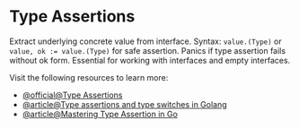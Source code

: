 # Type Assertions

Extract underlying concrete value from interface. Syntax: `value.(Type)` or `value, ok := value.(Type)` for safe assertion. Panics if type assertion fails without ok form. Essential for working with interfaces and empty interfaces.

Visit the following resources to learn more:

- [@official@Type Assertions](https://go.dev/tour/methods/15)
- [@article@Type assertions and type switches in Golang](https://www.educative.io/answers/type-assertions-and-type-switches-in-golang)
- [@article@Mastering Type Assertion in Go](https://medium.com/@jamal.kaksouri/mastering-type-assertion-in-go-a-comprehensive-guide-216864b4ea4d)